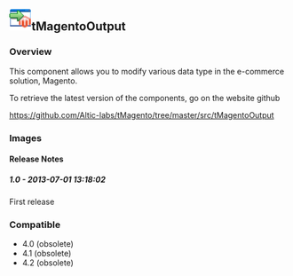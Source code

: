 ## <img src='./logo.jpg' width='40' height='40'>tMagentoOutput

### Overview
This component allows you to modify various data type in the e-commerce solution, Magento.

To retrieve the latest version of the components, go on the website github

https://github.com/Altic-labs/tMagento/tree/master/src/tMagentoOutput
### Images




#### Release Notes

##### 1.0 - 2013-07-01 13:18:02
First release
### Compatible
 -  4.0 (obsolete)
 -   4.1 (obsolete)
 -   4.2 (obsolete)